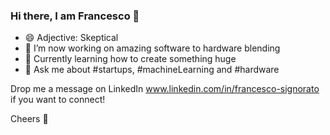 ### Hi there, I am Francesco 👋

- 😄 Adjective: Skeptical
- 🔭 I’m now working on amazing software to hardware blending
- 🌱 Currently learning how to create something huge
- 💬 Ask me about #startups, #machineLearning and #hardware

Drop me a message on LinkedIn www.linkedin.com/in/francesco-signorato if you want to connect!

Cheers 🚀
